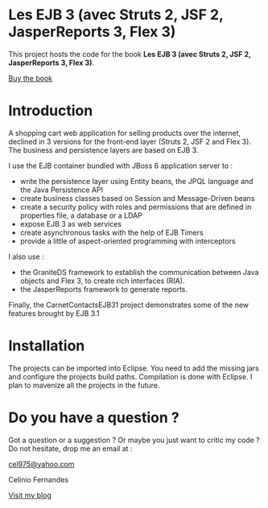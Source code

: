 # Les EJB 3 (avec Struts 2, JSF 2, JasperReports 3, Flex 3)

This project hosts the code for the book **Les EJB 3 (avec Struts 2, JSF 2, JasperReports 3, Flex 3)**.

[Buy the book](http://www.editions-eni.fr/Livres/Les-EJB-3-avec-Struts-2--JSF-2--JasperReports-3--Flex-3-Developpez-pour-le-web-par-l-exemple--3-applications-detaillees/.6_3a6222cf-b921-41f5-886c-c989f77ba994_75c514cc-b7b3-49ed-a7ca-c8e516ab7429_e5bf3eda-7ad1-4a29-a943-f93cf015b594_1_0_d9bd8b5e-f324-473f-b1fc-b41b421c950f.html)

Introduction
============

A shopping cart web application for selling products over the internet, declined in 3 versions for the front-end layer (Struts 2, JSF 2 and Flex 3). The business and persistence layers are based on EJB 3. 

I use the EJB container bundled with JBoss 6 application server to :
- write the persistence layer using Entity beans, the JPQL language and the Java Persistence API
- create business classes based on Session and Message-Driven beans
- create a security policy with roles and permissions that are defined in properties file, a database or a LDAP
- expose EJB 3 as web services
- create asynchronous tasks with the help of EJB Timers
- provide a little of aspect-oriented programming with interceptors 

I also use :
- the GraniteDS framework to establish the communication between Java objects and Flex 3, to create rich interfaces (RIA).
- the JasperReports framework to generate reports.

Finally, the CarnetContactsEJB31 project demonstrates some of the new features brought by EJB 3.1

Installation
============

The projects can be imported into Eclipse. You need to add the missing jars and configure the projects build paths.
Compilation is done with Eclipse.
I plan to mavenize all the projects in the future.

Do you have a question ?
========================

Got a question or a suggestion ? Or maybe you just want to critic my code ? Do not hesitate, drop me an email at :

cel975@yahoo.com

Celinio Fernandes

[Visit my blog](http://www.celinio.net/techblog)